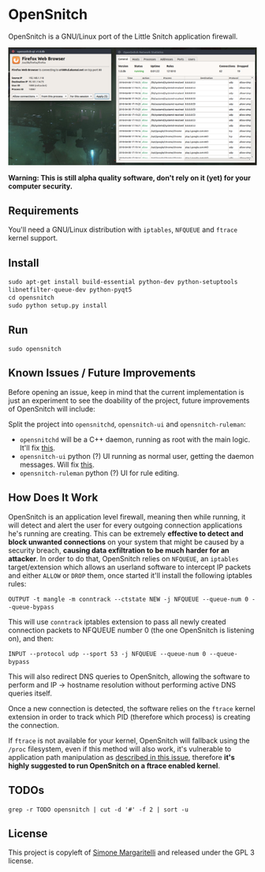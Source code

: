 # OpenSnitch

OpenSnitch is a GNU/Linux port of the Little Snitch application firewall.

<p align="center">
  <img src="https://raw.githubusercontent.com/evilsocket/opensnitch/master/screenshot.png" alt="OpenSnitch"/>
</p>

**Warning: This is still alpha quality software, don't rely on it (yet) for your computer security.**

## Requirements

You'll need a GNU/Linux distribution with `iptables`, `NFQUEUE` and `ftrace` kernel support.

## Install

    sudo apt-get install build-essential python-dev python-setuptools libnetfilter-queue-dev python-pyqt5
    cd opensnitch
    sudo python setup.py install

## Run

    sudo opensnitch

## Known Issues / Future Improvements

Before opening an issue, keep in mind that the current implementation is just an experiment to see the doability of the project, future improvements of OpenSnitch will include:

Split the project into `opensnitchd`, `opensnitch-ui` and `opensnitch-ruleman`:

* `opensnitchd` will be a C++ daemon, running as root with the main logic. It'll fix [this](https://github.com/evilsocket/opensnitch/issues/28).
* `opensnitch-ui` python (?) UI running as normal user, getting the daemon messages. Will fix [this](https://github.com/evilsocket/opensnitch/issues/20).
* `opensnitch-ruleman` python (?) UI for rule editing.

## How Does It Work

OpenSnitch is an application level firewall, meaning then while running, it will detect and alert the user for every outgoing connection applications he's running are creating. This can be extremely **effective to detect and block unwanted connections** on your system that might be caused by a security breach, **causing data exfiltration to be much harder for an attacker**.
In order to do that, OpenSnitch relies on `NFQUEUE`, an `iptables` target/extension which allows an userland software to intercept IP packets and either `ALLOW` or `DROP` them, once started it'll install the following iptables rules:

    OUTPUT -t mangle -m conntrack --ctstate NEW -j NFQUEUE --queue-num 0 --queue-bypass

This will use `conntrack` iptables extension to pass all newly created connection packets to NFQUEUE number 0 (the one OpenSnitch is listening on), and then:

    INPUT --protocol udp --sport 53 -j NFQUEUE --queue-num 0 --queue-bypass

This will also redirect DNS queries to OpenSnitch, allowing the software to perform and IP -> hostname resolution without performing active DNS queries itself.

Once a new connection is detected, the software relies on the `ftrace` kernel extension in order to track which PID (therefore which process) is creating the connection.

If `ftrace` is not available for your kernel, OpenSnitch will fallback using the `/proc` filesystem, even if this method will also work, it's vulnerable to application path manipulation as [described in this issue](https://github.com/evilsocket/opensnitch/issues/12), therefore **it's highly suggested to run OpenSnitch on a ftrace enabled kernel**.

## TODOs

    grep -r TODO opensnitch | cut -d '#' -f 2 | sort -u

## License

This project is copyleft of [Simone Margaritelli](http://www.evilsocket.net/) and released under the GPL 3 license.
